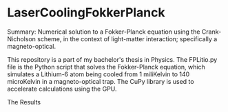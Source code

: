 # LaserCoolingFokkerPlanck
Summary: Numerical solution to a Fokker-Planck equation using the Crank-Nicholson scheme, in the context of light-matter interaction; specifically a magneto-optical.

This repository is a part of my bachelor's thesis in Physics. The FPLitio.py file is the Python script that solves the Fokker-Planck equation, which simulates a Lithium-6 atom being cooled from 1 miliKelvin to 140 microKelvin in a magneto-optical trap. The CuPy library is used to accelerate calculations using the GPU.

The Results 
